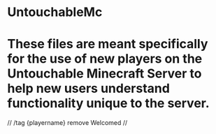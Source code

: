 # UntouchableMc
# These files are meant specifically for the use of new players on the Untouchable Minecraft Server to help new users understand functionality unique to the server.
// /tag {playername} remove Welcomed //